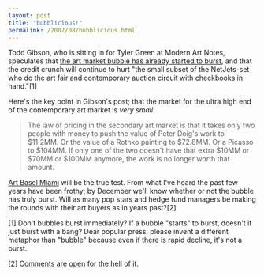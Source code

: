 ```yaml
---
layout: post
title: "bubblicious!"
permalink: /2007/08/bubblicious.html
---
```


Todd Gibson, who is sitting in for Tyler Green at Modern Art Notes, speculates that [the art market bubble has already started to burst](http://www.artsjournal.com/man/2007/08/has_the_bubble_started_its_bur.html), and that the credit crunch will continue to hurt "the small subset of the NetJets-set who do the art fair and contemporary auction circuit with checkbooks in hand."\[1\]

Here's the key point in Gibson's post; that the market for the ultra high end of the contemporary art market is _very small_:

> The law of pricing in the secondary art market is that it takes only two people with money to push the value of Peter Doig's work to $11.2MM. Or the value of a Rothko painting to $72.8MM. Or a Picasso to $104MM. If only one of the two doesn't have that extra $10MM or $70MM or $100MM anymore, the work is no longer worth that amount.

[Art Basel Miami](http://www.artbaselmiamibeach.com/ca/cc/ss/) will be the true test. From what I've heard the past few years have been frothy; by December we'll know whether or not the bubble has truly burst. Will as many pop stars and hedge fund managers be making the rounds with their art buyers as in years past?\[2\]

\[1\] Don't bubbles burst immediately? If a bubble "starts" to burst, doesn't it just burst with a bang? Dear popular press, please invent a different metaphor than "bubble" because even if there is rapid decline, it's not a burst.

\[2\] [Comments are open](http://sippey.typepad.com/unfiltered/2007/08/bubblicious.html#comments) for the hell of it.